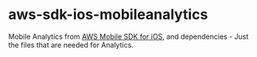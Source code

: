# aws-sdk-ios-mobileanalytics
Mobile Analytics from [AWS Mobile SDK for iOS](https://github.com/aws/aws-sdk-ios), and dependencies - Just the files that are needed for Analytics.

